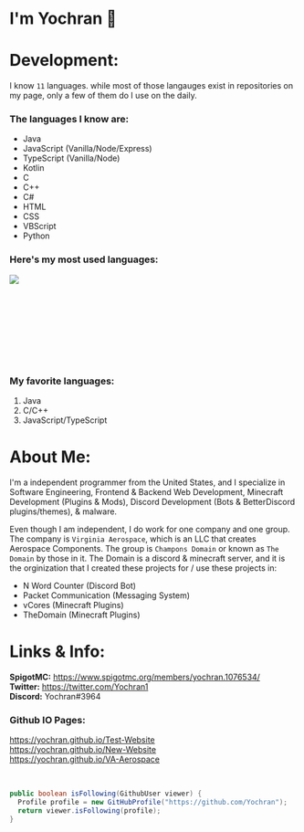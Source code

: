 # I'm Yochran 💯

# Development:
I know `11` languages. while most of those langauges exist in repositories on my page, only a few of them do I use on the daily.

### The languages I know are:
  - Java
  - JavaScript (Vanilla/Node/Express)
  - TypeScript (Vanilla/Node)
  - Kotlin
  - C
  - C++
  - C#
  - HTML
  - CSS
  - VBScript
  - Python

### Here's my most used languages:

<a href="https://github.com/Yochran">
  <img align="left" src="https://github-readme-stats.vercel.app/api/top-langs/?username=Yochran&theme=light&layout=compact&exclude_repo=vCores,MonsoonSMP,InvadedSoup,yoSSTool&langs_count=6"/>
</a>

</br>
  </br>
    </br>
      </br>
        </br>
      </br>
    </br>
  </br>
</br>

### My favorite languages:
  1. Java
  2. C/C++
  3. JavaScript/TypeScript

# About Me:
<p>
  I'm a independent programmer from the United States, and I specialize in Software Engineering, Frontend & Backend Web Development, Minecraft Development (Plugins & Mods), Discord Development (Bots & BetterDiscord plugins/themes), & malware.
</p>

 Even though I am independent, I do work for one company and one group. The company is `Virginia Aerospace`, which is an LLC that creates Aerospace Components.
 The group is `Champons Domain` or known as `The Domain` by those in it. The Domain is a discord & minecraft server, and it is the orginization that I created these projects for / use these projects in:
  - N Word Counter (Discord Bot)
  - Packet Communication (Messaging System)
  - vCores (Minecraft Plugins)
  - TheDomain (Minecraft Plugins)

# Links & Info:
**SpigotMC:** https://www.spigotmc.org/members/yochran.1076534/
</br>
**Twitter:** https://twitter.com/Yochran1
</br>
**Discord:** Yochran#3964
</br>
### Github IO Pages:
https://yochran.github.io/Test-Website
</br>
https://yochran.github.io/New-Website
</br>
https://yochran.github.io/VA-Aerospace

</br>

```java
public boolean isFollowing(GithubUser viewer) {
  Profile profile = new GitHubProfile("https://github.com/Yochran");
  return viewer.isFollowing(profile);
}
```
